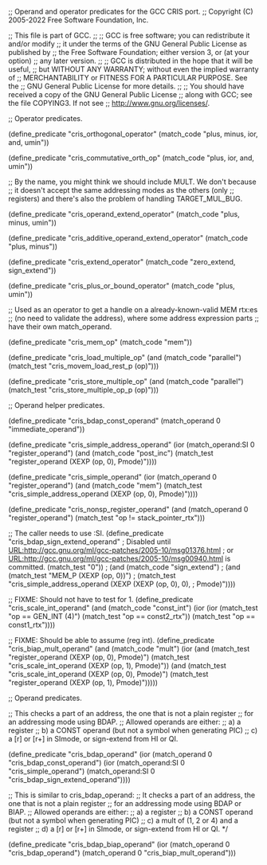 ;; Operand and operator predicates for the GCC CRIS port.
;; Copyright (C) 2005-2022 Free Software Foundation, Inc.

;; This file is part of GCC.
;;
;; GCC is free software; you can redistribute it and/or modify
;; it under the terms of the GNU General Public License as published by
;; the Free Software Foundation; either version 3, or (at your option)
;; any later version.
;;
;; GCC is distributed in the hope that it will be useful,
;; but WITHOUT ANY WARRANTY; without even the implied warranty of
;; MERCHANTABILITY or FITNESS FOR A PARTICULAR PURPOSE.  See the
;; GNU General Public License for more details.
;;
;; You should have received a copy of the GNU General Public License
;; along with GCC; see the file COPYING3.  If not see
;; <http://www.gnu.org/licenses/>.


;; Operator predicates.

(define_predicate "cris_orthogonal_operator"
  (match_code "plus, minus, ior, and, umin"))

(define_predicate "cris_commutative_orth_op"
  (match_code "plus, ior, and, umin"))

;; By the name, you might think we should include MULT.  We don't because
;; it doesn't accept the same addressing modes as the others (only
;; registers) and there's also the problem of handling TARGET_MUL_BUG.

(define_predicate "cris_operand_extend_operator"
  (match_code "plus, minus, umin"))

(define_predicate "cris_additive_operand_extend_operator"
  (match_code "plus, minus"))

(define_predicate "cris_extend_operator"
  (match_code "zero_extend, sign_extend"))

(define_predicate "cris_plus_or_bound_operator"
  (match_code "plus, umin"))

;; Used as an operator to get a handle on a already-known-valid MEM rtx:es
;; (no need to validate the address), where some address expression parts
;; have their own match_operand.

(define_predicate "cris_mem_op"
  (match_code "mem"))

(define_predicate "cris_load_multiple_op"
  (and (match_code "parallel")
       (match_test "cris_movem_load_rest_p (op)")))

(define_predicate "cris_store_multiple_op"
  (and (match_code "parallel")
       (match_test "cris_store_multiple_op_p (op)")))


;; Operand helper predicates.

(define_predicate "cris_bdap_const_operand"
  (match_operand 0 "immediate_operand"))

(define_predicate "cris_simple_address_operand"
  (ior (match_operand:SI 0 "register_operand")
       (and (match_code "post_inc")
	    (match_test "register_operand (XEXP (op, 0), Pmode)"))))

(define_predicate "cris_simple_operand"
  (ior (match_operand 0 "register_operand")
       (and (match_code "mem")
	    (match_test "cris_simple_address_operand (XEXP (op, 0),
						      Pmode)"))))

(define_predicate "cris_nonsp_register_operand"
  (and (match_operand 0 "register_operand")
       (match_test "op != stack_pointer_rtx")))

;; The caller needs to use :SI.
(define_predicate "cris_bdap_sign_extend_operand"
; Disabled until <URL:http://gcc.gnu.org/ml/gcc-patches/2005-10/msg01376.html>
; or <URL:http://gcc.gnu.org/ml/gcc-patches/2005-10/msg00940.html> is committed.
  (match_test "0"))
;  (and (match_code "sign_extend")
;       (and (match_test "MEM_P (XEXP (op, 0))")
;	    (match_test "cris_simple_address_operand (XEXP (XEXP (op, 0), 0),
;						      Pmode)"))))

;; FIXME: Should not have to test for 1.
(define_predicate "cris_scale_int_operand"
  (and (match_code "const_int")
       (ior (ior (match_test "op == GEN_INT (4)")
		 (match_test "op == const2_rtx"))
	    (match_test "op == const1_rtx"))))

;; FIXME: Should be able to assume (reg int).
(define_predicate "cris_biap_mult_operand"
  (and (match_code "mult")
       (ior (and (match_test "register_operand (XEXP (op, 0), Pmode)")
		 (match_test "cris_scale_int_operand (XEXP (op, 1), Pmode)"))
	    (and (match_test "cris_scale_int_operand (XEXP (op, 0), Pmode)")
		 (match_test "register_operand (XEXP (op, 1), Pmode)")))))


;; Operand predicates.

;; This checks a part of an address, the one that is not a plain register
;; for an addressing mode using BDAP.
;; Allowed operands are either:
;; a) a register
;; b) a CONST operand (but not a symbol when generating PIC)
;; c) a [r] or [r+] in SImode, or sign-extend from HI or QI.

(define_predicate "cris_bdap_operand"
  (ior (match_operand 0 "cris_bdap_const_operand")
       (ior (match_operand:SI 0 "cris_simple_operand")
	    (match_operand:SI 0 "cris_bdap_sign_extend_operand"))))

;; This is similar to cris_bdap_operand:
;; It checks a part of an address, the one that is not a plain register
;; for an addressing mode using BDAP or BIAP.
;; Allowed operands are either:
;; a) a register
;; b) a CONST operand (but not a symbol when generating PIC)
;; c) a mult of (1, 2 or 4) and a register
;; d) a [r] or [r+] in SImode, or sign-extend from HI or QI.  */

(define_predicate "cris_bdap_biap_operand"
  (ior (match_operand 0 "cris_bdap_operand")
       (match_operand 0 "cris_biap_mult_operand")))
